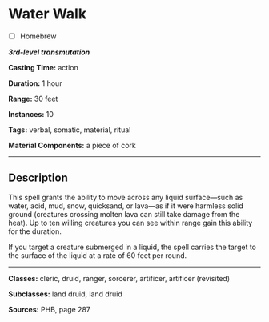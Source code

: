 # Water Walk

- [ ] Homebrew

***3rd-level transmutation***

**Casting Time:** action

**Duration:** 1 hour

**Range:** 30 feet

**Instances:** 10

**Tags:** verbal, somatic, material, ritual

**Material Components:** a piece of cork

---

## Description
This spell grants the ability to move across any liquid surface&mdash;such as water, acid, mud, snow, quicksand, or lava&mdash;as if it were harmless solid ground (creatures crossing molten lava can still take damage from the heat).
Up to ten willing creatures you can see within range gain this ability for the duration.

If you target a creature submerged in a liquid, the spell carries the target to the surface of the liquid at a rate of 60 feet per round.

---

**Classes:** cleric, druid, ranger, sorcerer, artificer, artificer (revisited)

**Subclasses:** land druid, land druid

**Sources:** PHB, page 287
